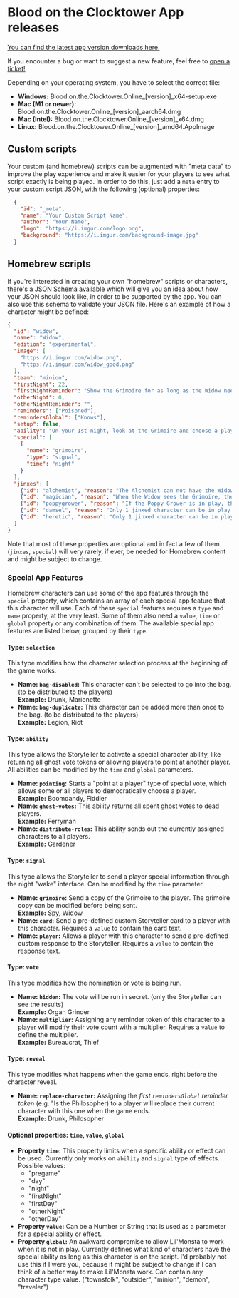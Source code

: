 # Blood on the Clocktower App releases

[You can find the latest app version downloads here.](https://github.com/ThePandemoniumInstitute/botc-release/releases)

If you encounter a bug or want to suggest a new feature, feel free to [open a ticket!](https://github.com/ThePandemoniumInstitute/botc-release/issues/new/choose)

Depending on your operating system, you have to select the correct file:
- **Windows:** Blood.on.the.Clocktower.Online_[version]_x64-setup.exe
- **Mac (M1 or newer):** Blood.on.the.Clocktower.Online_[version]_aarch64.dmg
- **Mac (Intel):** Blood.on.the.Clocktower.Online_[version]_x64.dmg
- **Linux:** Blood.on.the.Clocktower.Online_[version]_amd64.AppImage

## Custom scripts
Your custom (and homebrew) scripts can be augmented with "meta data" to improve the play experience and make it easier for your players to see what script exactly is being played. In order to do this, just add a `meta` entry to your custom script JSON, with the following (optional) properties:

```json
  {
    "id": "_meta",
    "name": "Your Custom Script Name",
    "author": "Your Name",
    "logo": "https://i.imgur.com/logo.png",
    "background": "https://i.imgur.com/background-image.jpg"
  }
```

## Homebrew scripts
If you're interested in creating your own "homebrew" scripts or characters, there's a [JSON Schema available](script-schema.json) which will give you an idea about how your JSON should look like, in order to be supported by the app. You can also use this schema to validate your JSON file. Here's an example of how a character might be defined:

```json
{
  "id": "widow",
  "name": "Widow",
  "edition": "experimental",
  "image": [
    "https://i.imgur.com/widow.png",
    "https://i.imgur.com/widow_good.png"
  ],
  "team": "minion",
  "firstNight": 22,
  "firstNightReminder": "Show the Grimoire for as long as the Widow needs. The Widow chooses a player. :reminder:",
  "otherNight": 0,
  "otherNightReminder": "",
  "reminders": ["Poisoned"],
  "remindersGlobal": ["Knows"],
  "setup": false,
  "ability": "On your 1st night, look at the Grimoire and choose a player: they are poisoned. 1 good player knows a Widow is in play.",
  "special": [
    {
      "name": "grimoire",
      "type": "signal",
      "time": "night"
    }
  ],
  "jinxes": [
    {"id": "alchemist", "reason": "The Alchemist can not have the Widow ability."},
    {"id": "magician", "reason": "When the Widow sees the Grimoire, the Demon and Magician's character tokens are removed."},
    {"id": "poppygrower", "reason": "If the Poppy Grower is in play, the Widow does not see the Grimoire until the Poppy Grower dies."},
    {"id": "damsel", "reason": "Only 1 jinxed character can be in play."},
    {"id": "heretic", "reason": "Only 1 jinxed character can be in play."}
  ]
}
```
Note that most of these properties are optional and in fact a few of them (`jinxes`, `special`) will very rarely, if ever, be needed for Homebrew content and might be subject to change.

### Special App Features

Homebrew characters can use some of the app features through the `special` property, which contains an array of each special app feature that this character will use.
Each of these `special` features requires a `type` and `name` property, at the very least. Some of them also need a `value`, `time` or `global` property or any combination of them.
The available special app features are listed below, grouped by their `type`.

#### Type: `selection`

This type modifies how the character selection process at the beginning of the game works.

- **Name: `bag-disabled`:** This character can't be selected to go into the bag. (to be distributed to the players) <br>**Example:** Drunk, Marionette
- **Name: `bag-duplicate`:** This character can be added more than once to the bag. (to be distributed to the players) <br>**Example:** Legion, Riot

#### Type: `ability`

This type allows the Storyteller to activate a special character ability, like returning all ghost vote tokens or allowing players to point at another player.
All abilities can be modified by the `time` and `global` parameters.

- **Name: `pointing`:** Starts a "point at a player" type of special vote, which allows some or all players to democratically choose a player. <br>**Example:** Boomdandy, Fiddler
- **Name: `ghost-votes`:** This ability returns all spent ghost votes to dead players. <br>**Example:** Ferryman
- **Name: `distribute-roles`:** This ability sends out the currently assigned characters to all players. <br>**Example:** Gardener

#### Type: `signal`

This type allows the Storyteller to send a player special information through the night "wake" interface. 
Can be modified by the `time` parameter.

- **Name: `grimoire`:** Send a copy of the Grimoire to the player. The grimoire copy can be modified before being sent. <br>**Example:** Spy, Widow
- **Name: `card`:** Send a pre-defined custom Storyteller card to a player with this character. Requires a `value` to contain the card text.
- **Name: `player`:** Allows a player with this character to send a pre-defined custom response to the Storyteller. Requires a `value` to contain the response text.

#### Type: `vote`

This type modifies how the nomination or vote is being run.

- **Name: `hidden`:** The vote will be run in secret. (only the Storyteller can see the results) <br>**Example:** Organ Grinder
- **Name: `multiplier`:** Assigning any reminder token of this character to a player will modify their vote count with a multiplier. Requires a `value` to define the multiplier. <br>**Example:** Bureaucrat, Thief

#### Type: `reveal`

This type modifies what happens when the game ends, right before the character reveal.

- **Name: `replace-character`:** Assigning the _first `remindersGlobal` reminder token_ (e.g. "Is the Philosopher) to a player will replace their current character with this one when the game ends.  <br>**Example:** Drunk, Philosopher

#### Optional properties: `time`, `value`, `global`

- **Property `time`:** This property limits when a specific ability or effect can be used. Currently only works on `ability` and `signal` type of effects. Possible values:
  - "pregame"
  - "day"
  - "night"
  - "firstNight"
  - "firstDay"
  - "otherNight"
  - "otherDay"
- **Property `value`:** Can be a Number or String that is used as a parameter for a special ability or effect.
- **Property `global`:** An awkward compromise to allow Lil'Monsta to work when it is not in play. Currently defines what kind of characters have the special ability as long as this character is on the script. I'd probably not use this if I were you, because it might be subject to change if I can think of a better way to make Lil'Monsta work. Can contain any character type value. ("townsfolk", "outsider", "minion", "demon", "traveler")
